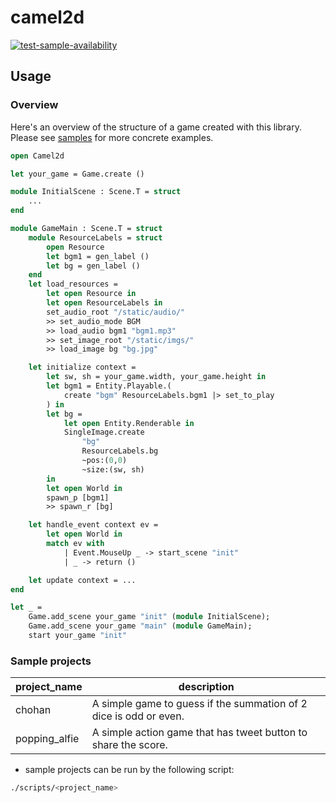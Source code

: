 # camel2d

[![test-sample-availability](https://github.com/mesmerizingwaft/camel2d/actions/workflows/main.yml/badge.svg)](https://github.com/mesmerizingwaft/camel2d/actions/workflows/main.yml)

## Usage

### Overview

Here's an overview of the structure of a game created with this library. Please see [samples](https://github.com/mesmerizingwaft/camel2d/tree/master/samples) for more concrete examples.

```OCaml
open Camel2d

let your_game = Game.create ()

module InitialScene : Scene.T = struct
    ...
end

module GameMain : Scene.T = struct
    module ResourceLabels = struct
        open Resource
        let bgm1 = gen_label ()
        let bg = gen_label ()
    end
    let load_resources =
        let open Resource in
        let open ResourceLabels in
        set_audio_root "/static/audio/"
        >> set_audio_mode BGM
        >> load_audio bgm1 "bgm1.mp3"
        >> set_image_root "/static/imgs/"
        >> load_image bg "bg.jpg"

    let initialize context =
        let sw, sh = your_game.width, your_game.height in
        let bgm1 = Entity.Playable.(
            create "bgm" ResourceLabels.bgm1 |> set_to_play
        ) in
        let bg =
            let open Entity.Renderable in
            SingleImage.create
                "bg"
                ResourceLabels.bg
                ~pos:(0,0)
                ~size:(sw, sh)
        in
        let open World in
        spawn_p [bgm1]
        >> spawn_r [bg]

    let handle_event context ev =
        let open World in
        match ev with
            | Event.MouseUp _ -> start_scene "init"
            | _ -> return ()

    let update context = ...
end

let _ =
    Game.add_scene your_game "init" (module InitialScene);
    Game.add_scene your_game "main" (module GameMain);
    start your_game "init"
```

### Sample projects

| project_name   | description |
| -------------- | ----------- |
| chohan | A simple game to guess if the summation of 2 dice is odd or even. |
| popping_alfie | A simple action game that has tweet button to share the score. |

* sample projects can be run by the following script:

```bash
./scripts/<project_name>
```